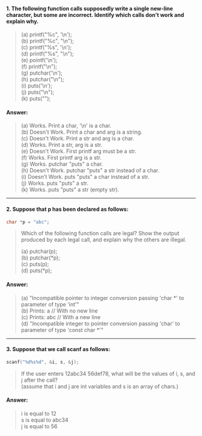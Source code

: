 #### 1. The following function calls supposedly write a single new-line character, but some are incorrect. Identify which calls don't work and explain why.

> (a) printf("%c", '\n');  
> (b) printf("%c", "\n");   
> (c) printf("%s", '\n');   
> (d) printf("%s", "\n");  
> (e) pointf('\n');  
> (f) printf("\n");  
> (g) putchar('\n');  
> (h) putchar("\n");  
> (i) puts('\n');  
> (j) puts("\n");  
> (k) puts("");  

#### Answer:

> (a) Works. Print a char, '\n' is a char.  
> (b) Doesn't Work. Print a char and arg is a string.  
> (c) Doesn't Work. Print a str and arg is a char.  
> (d) Works. Print a str, arg is a str.  
> (e) Doesn't Work. First printf arg must be a str.  
> (f) Works. First printf arg is a str.  
> (g) Works. putchar "puts" a char.  
> (h) Doesn't Work. putchar "puts" a str instead of a char.  
> (i) Doesn't Work. puts "puts" a char instead of a str.  
> (j) Works. puts "puts" a str.  
> (k) Works. puts "puts" a str (empty str).  

---

#### 2. Suppose that p has been declared as follows:

```c
char *p = "abc";
```

> Which of the following function calls are legal? Show the output produced by each legal call, and explain why the others are illegal.  
>  
> (a) putchar(p);  
> (b) putchar(*p);  
> (c) puts(p);  
> (d) puts(*p);  

#### Answer:

> (a) "Incompatible pointer to integer conversion passing 'char *' to parameter of type 'int'"  
> (b) Prints: a // With no new line  
> (c) Prints: abc // With a new line  
> (d) "Incompatible integer to pointer conversion passing 'char' to parameter of type 'const char *'"  

---

#### 3. Suppose that we call scanf as follows:

```c
scanf("%d%s%d", &i, s, &j);
```

> If the user enters 12abc34 56def78, what will be the values of i, s, and j after the call?  
> (assume that i and j are int variables and s is an array of chars.)

#### Answer:

> i is equal to 12  
> s is equal to abc34  
> j is equal to 56  
